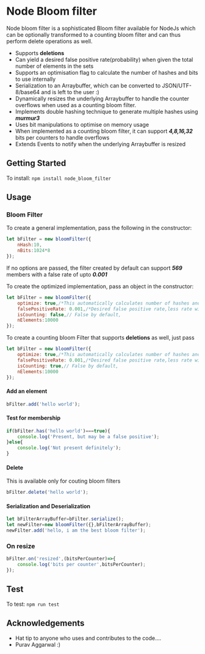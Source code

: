 # Node Bloom filter 

Node bloom filter is a sophisticated Bloom filter available for NodeJs which can be optionally transformed to a counting bloom filter and can thus perform delete operations as well.

  - Supports **deletions**
  - Can yield a desired false positive rate(probability) when given the total number of elements in the sets
  - Supports an optimisation flag to calculate the number of hashes and bits to use internally
  - Serialization to an Arraybuffer, which can be converted to JSON/UTF-8/base64 and is left to the user :)
  - Dynamically resizes the underlying Arraybuffer to handle the counter overflows when used as a counting bloom filter.
  - Implements double hashing technique to generate multiple hashes using ***murmur3***
  - Uses bit manipulations to optimise on memory usage
  - When implemented as a counting bloom filter, it can support ***4,8,16,32*** bits per counters to handle overflows
  - Extends Events to notify when the underlying Arraybuffer is resized

## Getting Started

To install: `npm install node_bloom_filter`

## Usage

### Bloom Filter
To create a general implementation, pass the following in the constructor:
```javascript
let bFilter = new bloomFilter({
    nHash:10,
    nBits:1024*8
});
```
If no options are passed, the filter created by default can support ***569*** members with a false rate of upto ***0.001***

To create the optimized implementation, pass an object in the constructor:
```javascript
let bFilter = new bloomFilter({
    optimize: true,/*This automatically calculates number of hashes and bits to be used internally*/
    falsePositiveRate: 0.001,/*Desired false positive rate,less rate will use more memory internally*/
    isCounting: false,// False by default,
    nElements:10000
});
```

To create a counting bloom Filter that supports **deletions** as well, just pass 
```javascript
let bFilter = new bloomFilter({
    optimize: true,/*This automatically calculates number of hashes and bits to be used internally*/
    falsePositiveRate: 0.001,/*Desired false positive rate,less rate will use more memory internally*/
    isCounting: true,// False by default,
    nElements:10000
});
```

#### Add an element
```javascript
bFilter.add('hello world');
```

#### Test for membership
```javascript
if(bFilter.has('hello world')===true){
    console.log('Present, but may be a false positive');
}else{
    console.log('Not present definitely');
}
```
#### Delete
This is available only for couting bloom filters
```javascript 
bFilter.delete('hello world');
```

#### Serialization and Deserialization
```javascript
let bFilterArrayBuffer=bFilter.serialize();
let newFilter=new bloomFilter({},bFilterArrayBuffer);
newFilter.add('hello, i am the best bloom filter');
```
### On resize
```javascript
bFilter.on('resized',(bitsPerCounter)=>{
    console.log('bits per counter',bitsPerCounter);
});
```

## Test
To test: `npm run test`

## Acknowledgements
  - Hat tip to anyone who uses and contributes to the code....
  - Purav Aggarwal :)